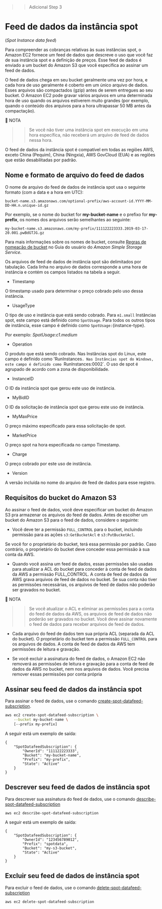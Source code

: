 >> Adicional Step 3

# Feed de dados da instância spot
(_Spot Instance data feed_)

Para compreender as cobranças relativas às suas instâncias spot, o Amazon EC2 fornece um feed de dados que descreve o uso que você faz de sua instância spot e a definição de preços. Esse feed de dados é enviado a um bucket do Amazon S3 que você especifica ao assinar um feed de dados.


O feed de dados chega em seu bucket geralmente uma vez por hora, e cada hora de uso geralmente é coberto em um único arquivo de dados. Esses arquivos são compactados (gzip) antes de serem entregues ao seu bucket. O Amazon EC2 pode gravar vários arquivos em uma determinada hora de uso quando os arquivos estiverem muito grandes (por exemplo, quando o conteúdo dos arquivos para a hora ultrapassar 50 MB antes da compactação).


📌 NOTA
>> Se você não tiver uma instância spot em execução em uma hora específica, não receberá um arquivo de feed de dados nessa hora.


O feed de dados da instância spot é compatível em todas as regiões AWS, exceto China (Pequim), China (Ningxia), AWS GovCloud (EUA) e as regiões que estão desabilitadas por padrão.


## Nome e formato de arquivo do feed de dados

O nome de arquivo do feed de dados de instância spot usa o seguinte formato (com a data e a hora em UTC):


`bucket-name.s3.amazonaws.com/optional-prefix/aws-account-id.YYYY-MM-DD-HH.n.unique-id.gz`

Por exemplo, se o nome do bucket for **my-bucket-name** e o prefixo for **my-prefix**, os nomes dos arquivos serão semelhantes ao seguinte:

`my-bucket-name.s3.amazonaws.com/my-prefix/111122223333.2019-03-17-20.001.pwBdGTJG.gz`


Para mais informações sobre os nomes de bucket, consulte [Regras de nomeação de bucket](https://docs.aws.amazon.com/pt_br/AmazonS3/latest/userguide/BucketRestrictions.html#bucketnamingrules) no Guia do usuário do _Amazon Simple Storage Service_.

Os arquivos de feed de dados de instância spot são delimitados por tabulação. Cada linha no arquivo de dados corresponde a uma hora de instância e contém os campos listados na tabela a seguir.

* Timestamp

O timestamp usado para determinar o preço cobrado pelo uso dessa instância.

* UsageType

O tipo de uso e instância que está sendo cobrado. Para `m1.small` Instâncias spot, este campo está definido como `SpotUsage`. Para todos os outros tipos de instância, esse campo é definido como `SpotUsage:`{instance-type}. 

Por exemplo: _SpotUsage:c1.medium_ 


* Operation

O produto que está sendo cobrado. Nas Instâncias spot do Linux, este campo é definido como 'RunInstances`. Nas Instâncias spot do Windows, este campo é definido como `RunInstances:0002`. O uso de spot é agrupado de acordo com a zona de disponibilidade.


* InstanceID

O ID da instância spot que gerou este uso de instância.


* MyBidID

O ID da solicitação de instância spot que gerou este uso de instância.


* MyMaxPrice

O preço máximo especificado para essa solicitação de spot.


* MarketPrice

O preço spot na hora especificada no campo Timestamp.


* Charge

O preço cobrado por este uso de instância.


* Version

A versão incluída no nome do arquivo de feed de dados para esse registro.


## Requisitos do bucket do Amazon S3

Ao assinar o feed de dados, você deve especificar um bucket do Amazon S3 pra armazenar os arquivos do feed de dados. Antes de escolher um bucket do Amazon S3 para o feed de dados, considere o seguinte:

* Você deve ter a permissão `FULL_CONTROL` para o bucket, incluindo permissão para as ações `s3:GetBucketAcl` e `s3:PutBucketAcl`.

Se você for o proprietário do bucket, terá essa permissão por padrão. Caso contrário, o proprietário do bucket deve conceder essa permissão à sua conta da AWS.


* Quando você assina um feed de dados, essas permissões são usadas para atualizar a ACL do bucket para conceder à conta de feed de dados da AWS a permissão FULL_CONTROL. A conta de feed de dados da AWS grava arquivos de feed de dados no bucket. Se sua conta não tiver as permissões necessárias, os arquivos de feed de dados não poderão ser gravados no bucket.


📌 NOTA
>> Se você atualizar o ACL e eliminar as permissões para a conta do feed de dados da AWS, os arquivos de feed de dados não poderão ser gravados no bucket. Você deve assinar novamente o feed de dados para receber arquivos de feed de dados.


* Cada arquivo do feed de dados tem sua própria ACL (separada da ACL do bucket). O proprietário do bucket tem a permissão `FULL_CONTROL` para os arquivos de dados. A conta de feed de dados da AWS tem permissões de leitura e gravação.


* Se você excluir a assinatura do feed de dados, o Amazon EC2 não removerá as permissões de leitura e gravação para a conta de feed de dados da AWS no bucket, nem nos arquivos de dados. Você precisa remover essas permissões por conta própria


## Assinar seu feed de dados da instância spot

Para assinar o feed de dados, use o comando [create-spot-datafeed-subscription](https://docs.aws.amazon.com/cli/latest/reference/ec2/create-spot-datafeed-subscription.html).

~~~sh
aws ec2 create-spot-datafeed-subscription \
    --bucket my-bucket-name \
    [--prefix my-prefix]
~~~

A seguir está um exemplo de saída:

~~~
{
    "SpotDatafeedSubscription": {
        "OwnerId": "111122223333",
        "Bucket": "my-bucket-name",
        "Prefix": "my-prefix",
        "State": "Active"
    }
}
~~~


## Descrever seu feed de dados de instância spot

Para descrever sua assinatura do feed de dados, use o comando [describe-spot-datafeed-subscription](https://docs.aws.amazon.com/cli/latest/reference/ec2/describe-spot-datafeed-subscription.html)

`aws ec2 describe-spot-datafeed-subscription`

A seguir está um exemplo de saída:

~~~
{
    "SpotDatafeedSubscription": {
        "OwnerId": "123456789012",
        "Prefix": "spotdata",
        "Bucket": "my-s3-bucket",
        "State": "Active"
    }
}
~~~



## Excluir seu feed de dados de instância spot

Para excluir o feed de dados, use o comando [delete-spot-datafeed-subscription](https://docs.aws.amazon.com/cli/latest/reference/ec2/delete-spot-datafeed-subscription.html)


`aws ec2 delete-spot-datafeed-subscription`